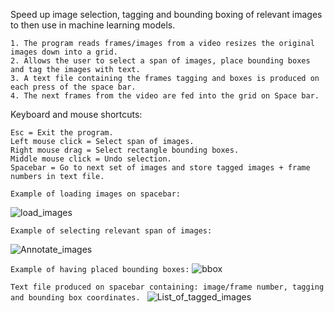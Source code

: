 

Speed up image selection, tagging and bounding boxing of relevant images to then use in machine learning models.
```
1. The program reads frames/images from a video resizes the original images down into a grid.
2. Allows the user to select a span of images, place bounding boxes and tag the images with text. 
3. A text file containing the frames tagging and boxes is produced on each press of the space bar.
4. The next frames from the video are fed into the grid on Space bar.
```
Keyboard and mouse shortcuts:
```
Esc = Exit the program.
Left mouse click = Select span of images.
Right mouse drag = Select rectangle bounding boxes.
Middle mouse click = Undo selection.
Spacebar = Go to next set of images and store tagged images + frame numbers in text file.
```

```Example of loading images on spacebar:```

![load_images](https://user-images.githubusercontent.com/49783296/113673561-43098b00-970d-11eb-865b-dc85971a7f9f.gif)


```Example of selecting relevant span of images:```

![Annotate_images](https://user-images.githubusercontent.com/49783296/113673605-5157a700-970d-11eb-8fc4-1c5bc5b92fe2.gif)

```Example of having placed bounding boxes:```
![bbox](https://user-images.githubusercontent.com/49783296/113673683-692f2b00-970d-11eb-89d7-c4d25622d779.png)

```Text file produced on spacebar containing: image/frame number, tagging and bounding box coordinates. ```
![List_of_tagged_images](https://user-images.githubusercontent.com/49783296/113673801-87952680-970d-11eb-8a6b-28f38e0d617b.png)




